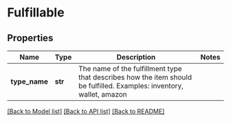 # Fulfillable

## Properties
Name | Type | Description | Notes
------------ | ------------- | ------------- | -------------
**type_name** | **str** | The name of the fulfillment type that describes how the item should be fulfilled.  Examples: inventory, wallet, amazon | 

[[Back to Model list]](../README.md#documentation-for-models) [[Back to API list]](../README.md#documentation-for-api-endpoints) [[Back to README]](../README.md)


